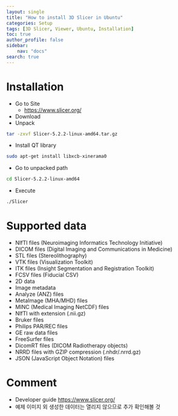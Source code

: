 ```yaml
---
layout: single
title: "How to install 3D Slicer in Ubuntu"
categories: Setup
tags: [3D Slicer, Viewer, Ubuntu, Installation]
toc: true
author_profile: false
sidebar:
    nav: "docs"
search: true
---
```


# Installation
- Go to Site
    - https://www.slicer.org/
- Download
- Unpack
```bash
tar -zxvf Slicer-5.2.2-linux-amd64.tar.gz
```
- Install QT library
```bash
sudo apt-get install libxcb-xinerama0
```
- Go to unpacked path
```bash
cd Slicer-5.2.2-linux-amd64
```
- Execute
```bash
./Slicer
```

# Supported data
- NIfTI files (Neuroimaging Informatics Technology Initiative)
- DICOM files (Digital Imaging and Communications in Medicine)
- STL files (Stereolithography)
- VTK files (Visualization Toolkit)
- ITK files (Insight Segmentation and Registration Toolkit)
- FCSV files (Fiducial CSV)
- 2D data
- Image metadata
- Analyze (ANZ) files
- MetaImage (MHA/MHD) files
- MINC (Medical Imaging NetCDF) files
- NIfTI with extension (.nii.gz)
- Bruker files
- Philips PAR/REC files
- GE raw data files
- FreeSurfer files
- DicomRT files (DICOM Radiotherapy objects)
- NRRD files with GZIP compression (.nhdr/.nrrd.gz)
- JSON (JavaScript Object Notation) files

# Comment
- Developer guide https://www.slicer.org/
- 예제 이미지 외 생성한 데이터는 열리지 않으므로 추가 확인해볼 것
